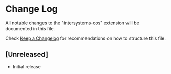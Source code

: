 # Change Log
All notable changes to the "intersystems-cos" extension will be documented in this file.

Check [Keep a Changelog](http://keepachangelog.com/) for recommendations on how to structure this file.

## [Unreleased]
- Initial release